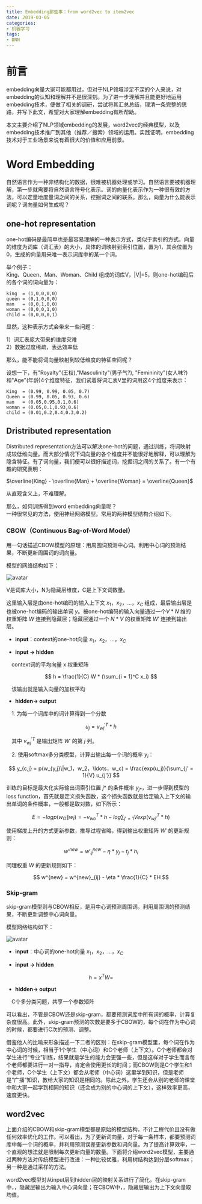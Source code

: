 ```yaml
---
title: Embedding那些事：from word2vec to item2vec
date: 2019-03-05
categories:
- 机器学习
tags:
- DNN
---
```


# 前言

embedding向量大家可能都用过，但对于NLP领域涉足不深的个人来说，对embedding的认知和理解并不是很深刻。为了进一步理解并且能更好地运用embedding技术，便做了相关的调研，尝试将其汇总总结，理清一条完整的思路，并写下此文，希望对大家理解embedding有所帮助。

<!-- more -->

本文主要介绍了NLP领域embedding的发展，word2vec的经典模型，以及embedding技术推广到其他（推荐／搜索）领域的运用。实践证明，embedding技术对于工业场景来说有着很大的价值和应用前景。

# Word Embedding

自然语言作为一种非结构化的数据，很难被机器处理或学习。自然语言要被机器理解，第一步就需要将自然语言符号化表示。词的向量化表示作为一种很有效的方法，可以定量地度量词之间的关系，挖掘词之间的联系。那么，向量为什么能表示词呢？词向量如何生成呢？

## one-hot representation

one-hot编码是最简单也是最容易理解的一种表示方式，类似于索引的方式。向量的维度为词库（词汇表）的大小，具体的词映射到索引位置，置为1，其余位置为0，生成的向量用来唯一表示词库中的某一个词。

举个例子：  
King、Queen、Man、Woman、Child 组成的词库V，|V|=5，则one-hot编码后的各个词的词向量为：
```
king  = (1,0,0,0,0)
queen = (0,1,0,0,0)
man   = (0,0,1,0,0)
woman = (0,0,0,1,0)
child = (0,0,0,0,1)
```
显然，这种表示方式会带来一些问题：

1）词汇表庞大带来的维度灾难  
2）数据过度稀疏，表达效率低

那么，能不能将词向量映射到较低维度的特征空间呢？

设想一下，有"Royalty"(王权),"Masculinity"(男子气?), "Femininity"(女人味?)和"Age"(年龄)4个维度特征，我们试着将词汇表V里的词用这4个维度来表示：
```
King  = (0.99, 0.99, 0.05, 0.7)
Queen = (0.99, 0.05, 0.93, 0.6)
man   = (0.05,0.95,0.1,0.6)
woman = (0.05,0.1,0.93,0.6)
child = (0.01,0.2,0.4,0.3,0.2)
```

## Dristributed representation

Distributed representation方法可以解决one-hot的问题，通过训练，将词映射成较低维向量。而大部分情况下词向量的各个维度并不能很好地解释，可以理解为隐含特征。有了词向量，我们便可以很好描述词，挖掘词之间的关系了。有一个有趣的研究表明：

$\overline{King} - \overline{Man} + \overline{Woman} = \overline{Queen}$

从直观含义上，不难理解。

那么，如何训练得到word embedding向量呢？  
一种很常见的方法，使用神经网络模型。常用的两种模型结构介绍如下。

### CBOW（Continuous Bag-of-Word Model）

用一句话描述CBOW模型的原理：用周围词预测中心词。利用中心词的预测结果，不断更新周围词的词向量。

模型的网络结构如下：

![avatar](https://img-blog.csdn.net/20171205202107851?watermark/2/text/aHR0cDovL2Jsb2cuY3Nkbi5uZXQvdTAxMDY2NTIxNg==/font/5a6L5L2T/fontsize/400/fill/I0JBQkFCMA==/dissolve/70/gravity/SouthEast)

V是词库大小，N为隐藏层维度，C是上下文词数量。

这里输入层是由one-hot编码的输入上下文 ${x_1，x_2，\ldots，x_C}$ 组成，最后输出层是也被one-hot编码的输出单词 $y$。被one-hot编码的输入向量通过一个$V * N$ 维的权重矩阵 $W$ 连接到隐藏层；隐藏层通过一个 $N * V$ 的权重矩阵 $W′$ 连接到输出层。

* **input**：context的one-hot向量 ${x_1，x_2，\ldots，x_C}$

* **input -> hidden**

&emsp;context词的平均向量 x 权重矩阵

$$ h = \frac{1}{C} W * (\sum_{i = 1}^C x_i) $$ 

&emsp;该输出就是输入向量的加权平均

* **hidden-> output**

&emsp;1. 为每一个词库中的词计算得到一个分数

$$ u_j = v_{wj}^{'T} * h $$

&emsp;其中 $v_{wj}^{'T}$ 是输出矩阵 $W'$ 的第 $j$ 列。

&emsp;2. 使用softmax多分类模型，计算出输出每一个词的概率 $y_i$：

$$ y_{c,j} = p(w_{y,j}\|w_1，w_2，\ldots，w_c) = \frac{exp(u_j)}{\sum_{j' = 1}{V} u_{j'}} $$ 

训练的目标是最大化实际输出词索引位置 $j*$ 的条件概率 $y_{j*}$，进一步得到模型的loss function，首先就是定义损失函数，这个损失函数就是给定输入上下文的输出单词的条件概率，一般都是取对数，如下所示：

$$ E = -logp(w_O \| w_I) = - v_{wo}^T * h - log \sum_{j' = 1}{V} exp(v_{wj'}^T * h)$$

使用梯度上升的方式更新参数，推导过程省略，得到输出权重矩阵 $W'$ 的更新规则：

$$ w'^{new} = w'^{new}_{ij} - \eta * {y_j - t_j} * h_i$$

同理权重 $W$ 的更新规则如下：

$$ w^{new} = w^{new}_{ij} - \eta * \frac{1}{C} * EH $$

### Skip-gram

skip-gram模型则与CBOW相反，是用中心词预测周围词。利用周围词的预测结果，不断更新调整中心词向量。

模型网络结构如下：

![avatar](https://img-blog.csdn.net/20171205144115314?watermark/2/text/aHR0cDovL2Jsb2cuY3Nkbi5uZXQvdTAxMDY2NTIxNg==/font/5a6L5L2T/fontsize/400/fill/I0JBQkFCMA==/dissolve/70/gravity/SouthEast)

* **input**：中心词的one-hot向量 ${x_1，x_2，\ldots，x_C}$

* **input -> hidden**

$$ h = x^T W =  $$

* **hidden-> output**

&emsp;C个多分类问题，共享一个参数矩阵


可以看出，不管是CBOW还是skip-gram，都要预测词库中所有词的概率，计算复杂度很高。此外，skip-gram预测的次数是要多于CBOW的，每个词在作为中心词的时候，都要进行C次的预测、调整。

借鉴他人的比喻来形象描述一下二者的区别：在skip-gram模型里，每个词在作为中心词的时候，相当于1个学生（中心词）和C个老师（上下文）。C个老师都会对学生进行“专业”训练，结果就是学生的能力会更强一些，但是这样对于学生而言每个老师都要进行一对一指导，肯定会使用更长的时间；而CBOW则是C个学生和1个老师，C个学生（上下文）都会从老师（中心词）这里学到知识，但是老师是“广播”知识，教给大家的知识是相同的。除此之外，学生还会从别的老师的课堂中和大家一起学到相同的知识（还会成为别的中心词的上下文），这样效率更高，速度更快。

## word2vec 

上面介绍的CBOW和skip-gram模型都是原始的模型结构，不计工程代价且没有做任何效率优化的工作。可以看出，为了更新词向量，对于每一条样本，都要预测词库中每一个词的概率，并利用预测误差更新参数和词向量。为了提高计算效率，一个直观的想法就是限制每次更新向量的数量。下面将介绍word2vec模型，主要通过两种方法对传统模型进行改进：一种比较优雅，利用树结构达到分层softmax；另一种是通过采样的方法。

word2vec模型对从input层到hidden层的映射关系进行了简化。在skip-gram中，，隐藏层输出为输入中心词向量；在CBOW中，，隐藏层输出为上下文向量取均值。


